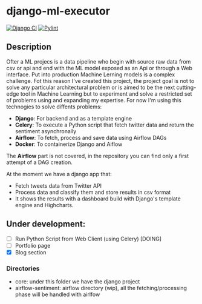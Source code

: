 # django-ml-executor

[![Django CI](https://github.com/davidepiu14/django-airflow-sentiment/actions/workflows/django.yml/badge.svg)](https://github.com/davidepiu14/django-airflow-sentiment/actions/workflows/django.yml) [![Pylint](https://github.com/davidepiu14/django-airflow-sentiment/actions/workflows/pylint.yml/badge.svg)](https://github.com/davidepiu14/django-airflow-sentiment/actions/workflows/pylint.yml)

## Description
Ofter a ML projecs is a data pipeline who begin with source raw data from csv or api and end with the ML model exposed as an Api or through a Web interface. Put into production Machine Lerning models is a complex challenge. Fot this reason I've created this project, the project goal is not to solve any particular architectural problem or is aimed to be the next cutting-edge tool in Machine Learning but to experiment and solve a restricted set of problems using and expanding my expertise. For now I'm using this technogies to solve diffents problems:
- **Django**: For backend and as a template engine
- **Celery**: To execute a Python script that fetch twitter data and return the sentiment asynchronally 
- **Airflow**: To fetch, process and save data using Airflow DAGs
- **Docker**: To containerize Django and Aiflow

The **Airflow** part is not covered, in the repository you can find only a first attempt of a DAG creation. 

At the moment we have a django app that:
- Fetch tweets data from Twitter API
- Process data and classify them and store results in csv format
- It shows the results with a dashboard build with Django's template engine and Highcharts.

## Under development:
- [ ] Run Python Script from Web Client (using Celery) [DOING]
- [ ] Portfolio page
- [X] Blog section

### Directories
- core: under this folder we have the django project
- airflow-sentiment: airflow directory (wip), all the fetching/processing phase will be handled with airlfow

